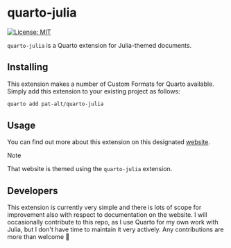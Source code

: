 # quarto-julia

[![License: MIT](https://img.shields.io/badge/License-MIT-yellow.svg)](https://opensource.org/licenses/MIT)

`quarto-julia` is a Quarto extension for Julia-themed documents. 

## Installing

This extension makes a number of Custom Formats for Quarto available. Simply add this extension to your existing project as follows:

```zsh
quarto add pat-alt/quarto-julia
```

## Usage

You can find out more about this extension on this designated [website](https://www.patalt.org/quarto-julia-website/). 

> [!NOTE]  
> That website is themed using the `quarto-julia` extension.

## Developers

This extension is currently very simple and there is lots of scope for improvement also with respect to documentation on the website. I will occasionally contribute to this repo, as I use Quarto for my own work with Julia, but I don't have time to maintain it very actively. Any contributions are more than welcome 🙏

